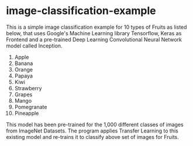 # image-classification-example

This is a simple image classification example for 10 types of Fruits as listed below,  that uses Google's Machine Learning library Tensorflow, Keras as Frontend and a pre-trained Deep Learning Convolutional Neural Network model called Inception.

1. Apple
2. Banana
3. Orange
4. Papaya
5. Kiwi
6. Strawberry
7. Grapes
8. Mango
9. Pomegranate
10. Pineapple

This model has been pre-trained for the 1,000 different classes of images from ImageNet Datasets. The program applies Transfer Learning to this existing model and re-trains it to classify above set of images for Fruits.

